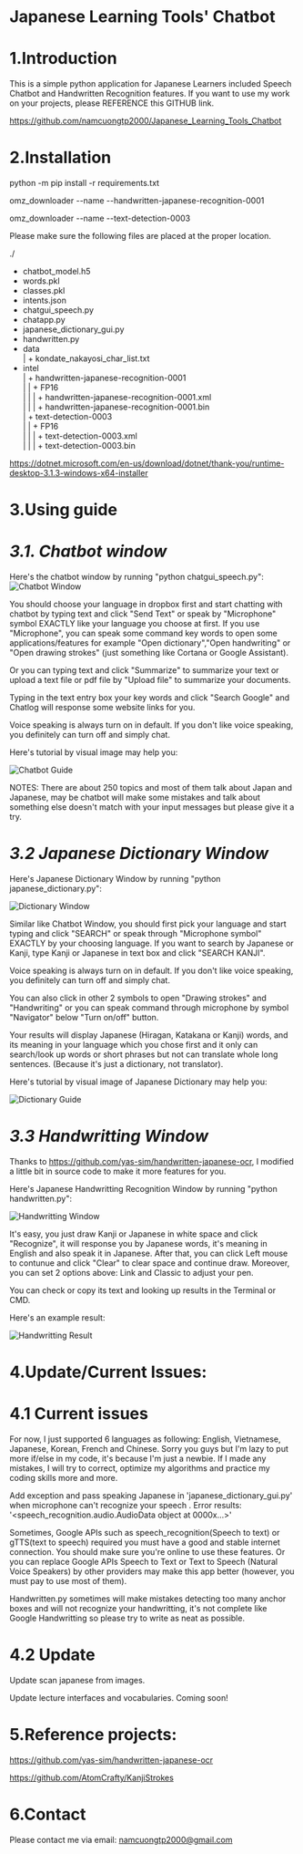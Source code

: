 # Japanese Learning Tools' Chatbot
# **1.Introduction**

This is a simple python application for Japanese Learners included Speech Chatbot and Handwritten Recognition features.
If you want to use my work on your projects, please REFERENCE this GITHUB link.

https://github.com/namcuongtp2000/Japanese_Learning_Tools_Chatbot

# **2.Installation**

python -m pip install -r requirements.txt

omz_downloader --name --handwritten-japanese-recognition-0001
  
omz_downloader --name --text-detection-0003
  
 Please make sure the following files are placed at the proper location.


./
+ chatbot_model.h5
+ words.pkl
+ classes.pkl
+ intents.json
+ chatgui_speech.py
+ chatapp.py
+ japanese_dictionary_gui.py
+ handwritten.py  
+ data  
| + kondate_nakayosi_char_list.txt  
+ intel  
| + handwritten-japanese-recognition-0001  
| | + FP16  
| | | + handwritten-japanese-recognition-0001.xml  
| | | + handwritten-japanese-recognition-0001.bin  
| + text-detection-0003  
| | + FP16  
| | | + text-detection-0003.xml  
| | | + text-detection-0003.bin

https://dotnet.microsoft.com/en-us/download/dotnet/thank-you/runtime-desktop-3.1.3-windows-x64-installer


# **3.Using guide**

# *3.1. Chatbot window*

Here's the chatbot window by running "python chatgui_speech.py":
<img src="/img/chatbot_window.png" alt="Chatbot Window" title="Chatbot Window">

You should choose your language in dropbox first and start chatting with chatbot by typing text and click "Send Text" or speak by "Microphone" symbol EXACTLY like your language you choose at first. If you use "Microphone", you can speak some command key words to open some applications/features for example "Open dictionary","Open handwriting" or "Open drawing strokes" (just something like Cortana or Google Assistant).

Or you can typing text and  click "Summarize" to summarize your text or upload a text file or pdf file by "Upload file" to summarize your documents.

Typing in the text entry box your key words and click "Search Google" and Chatlog will response some website links for you.

Voice speaking is always turn on in default. If you don't like voice speaking, you definitely can turn off and simply chat.

Here's tutorial by visual image may help you:

<img src="/img/chatbot_guide.png" alt="Chatbot Guide" title="Chatbot Guide">

NOTES: There are about 250 topics and most of them talk about Japan and Japanese, may be chatbot will make some mistakes and talk about something else doesn't match with your input messages but please give it a try.

# *3.2 Japanese Dictionary Window*

Here's Japanese Dictionary Window by running "python japanese_dictionary.py": 

<img src="/img/dictionary_window.png" alt="Dictionary Window" title="Dictionary Window">

Similar like Chatbot Window, you should first pick your language and start typing and click "SEARCH" or speak through "Microphone symbol" EXACTLY by your choosing language. If you want to search by Japanese or Kanji, type Kanji or Japanese in text box and click "SEARCH KANJI".

Voice speaking is always turn on in default. If you don't like voice speaking, you definitely can turn off and simply chat.

You can also click in other 2 symbols to open "Drawing strokes" and "Handwriting" or you can speak command through microphone by symbol "Navigator" below "Turn on/off" button.

Your results will display Japanese (Hiragan, Katakana or Kanji) words, and its meaning in your language which you chose first and it only can search/look up words or short phrases but not can translate whole long sentences. (Because it's just a dictionary, not translator).

Here's tutorial by visual image of Japanese Dictionary may help you:

<img src="/img/dictionary_guide.png" alt="Dictionary Guide" title="Dictionary Guide">

# *3.3 Handwritting Window*

Thanks to https://github.com/yas-sim/handwritten-japanese-ocr, I modified a little bit in source code to make it more features for you.

Here's Japanese Handwritting Recognition Window by running "python handwritten.py":

<img src="/img/Handwritting_window.png" alt="Handwritting Window" title="Handwritting Window">

It's easy, you just draw Kanji or Japanese in white space and click "Recognize", it will response you by Japanese words, it's meaning in English and also speak it in Japanese. After that, you can click Left mouse to contunue and click "Clear" to clear space and continue draw. Moreover, you can set 2 options above: Link and Classic to adjust your pen.

You can check or copy its text and looking up results in the Terminal or CMD.

Here's an example result:

<img src="/img/Handwritting_result.png" alt="Handwritting Result" title="Handwritting Result">


# **4.Update/Current Issues:**

# 4.1 Current issues

For now, I just supported 6 languages as following: English, Vietnamese, Japanese, Korean, French and Chinese. Sorry you guys but I'm lazy to put more if/else in my code, it's because I'm just a newbie. If I made any mistakes, I will try to correct, optimize my algorithms and practice my coding skills more and more.

Add exception and pass speaking Japanese in 'japanese_dictionary_gui.py' when microphone can't recognize your speech . Error results: '<speech_recognition.audio.AudioData object at 0000x...>'

Sometimes, Google APIs such as speech_recognition(Speech to text) or gTTS(text to speech) required you must have a good and stable internet connection. You should make sure you're online to use these features. Or you can replace Google APIs Speech to Text or Text to Speech (Natural Voice Speakers) by other providers may make this app better (however, you must pay to use most of them).

Handwritten.py sometimes will make mistakes detecting too many anchor boxes and will not recognize your handwritting, it's not complete like Google Handwritting so please try to write as neat as possible.

# 4.2 Update

Update scan japanese from images.

Update lecture interfaces and vocabularies. Coming soon!

# **5.Reference projects:**

https://github.com/yas-sim/handwritten-japanese-ocr

https://github.com/AtomCrafty/KanjiStrokes

# **6.Contact**

Please contact me via email: namcuongtp2000@gmail.com
